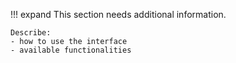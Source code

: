 !!! expand
    This section needs additional information.

    Describe: 
    - how to use the interface
    - available functionalities
